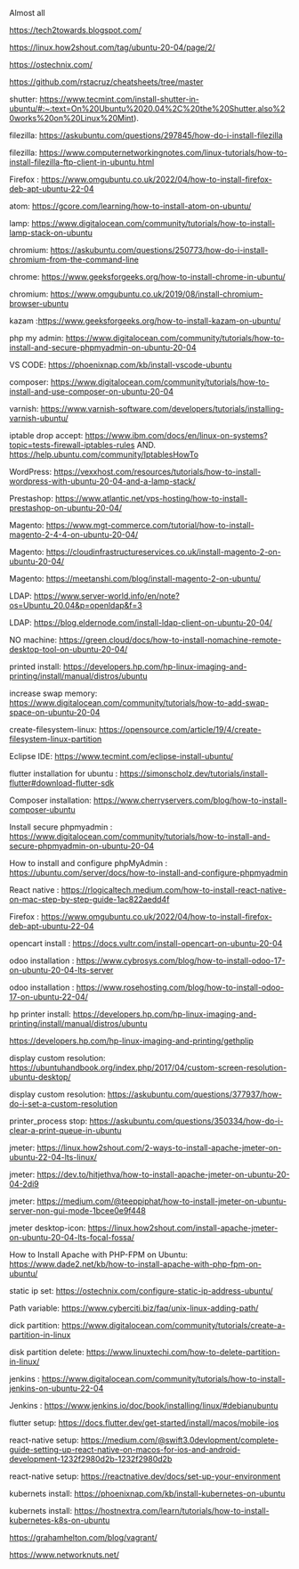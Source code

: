 
Almost all

https://tech2towards.blogspot.com/

https://linux.how2shout.com/tag/ubuntu-20-04/page/2/

https://ostechnix.com/

https://github.com/rstacruz/cheatsheets/tree/master

shutter: https://www.tecmint.com/install-shutter-in-ubuntu/#:~:text=On%20Ubuntu%2020.04%2C%20the%20Shutter,also%20works%20on%20Linux%20Mint).

filezilla: https://askubuntu.com/questions/297845/how-do-i-install-filezilla

filezilla: https://www.computernetworkingnotes.com/linux-tutorials/how-to-install-filezilla-ftp-client-in-ubuntu.html

Firefox : https://www.omgubuntu.co.uk/2022/04/how-to-install-firefox-deb-apt-ubuntu-22-04

atom: https://gcore.com/learning/how-to-install-atom-on-ubuntu/

lamp: https://www.digitalocean.com/community/tutorials/how-to-install-lamp-stack-on-ubuntu

chromium: https://askubuntu.com/questions/250773/how-do-i-install-chromium-from-the-command-line

chrome: https://www.geeksforgeeks.org/how-to-install-chrome-in-ubuntu/

chromium: https://www.omgubuntu.co.uk/2019/08/install-chromium-browser-ubuntu

kazam :https://www.geeksforgeeks.org/how-to-install-kazam-on-ubuntu/

php my admin: https://www.digitalocean.com/community/tutorials/how-to-install-and-secure-phpmyadmin-on-ubuntu-20-04

VS CODE: https://phoenixnap.com/kb/install-vscode-ubuntu

composer: https://www.digitalocean.com/community/tutorials/how-to-install-and-use-composer-on-ubuntu-20-04

varnish: https://www.varnish-software.com/developers/tutorials/installing-varnish-ubuntu/

iptable drop accept: https://www.ibm.com/docs/en/linux-on-systems?topic=tests-firewall-iptables-rules
AND. https://help.ubuntu.com/community/IptablesHowTo

WordPress: https://vexxhost.com/resources/tutorials/how-to-install-wordpress-with-ubuntu-20-04-and-a-lamp-stack/

Prestashop: https://www.atlantic.net/vps-hosting/how-to-install-prestashop-on-ubuntu-20-04/

Magento: https://www.mgt-commerce.com/tutorial/how-to-install-magento-2-4-4-on-ubuntu-20-04/

Magento: https://cloudinfrastructureservices.co.uk/install-magento-2-on-ubuntu-20-04/

Magento: https://meetanshi.com/blog/install-magento-2-on-ubuntu/

LDAP: https://www.server-world.info/en/note?os=Ubuntu_20.04&p=openldap&f=3

LDAP: https://blog.eldernode.com/install-ldap-client-on-ubuntu-20-04/

NO machine: https://green.cloud/docs/how-to-install-nomachine-remote-desktop-tool-on-ubuntu-20-04/

printed install: https://developers.hp.com/hp-linux-imaging-and-printing/install/manual/distros/ubuntu

increase swap memory: https://www.digitalocean.com/community/tutorials/how-to-add-swap-space-on-ubuntu-20-04

create-filesystem-linux: https://opensource.com/article/19/4/create-filesystem-linux-partition

Eclipse IDE: https://www.tecmint.com/eclipse-install-ubuntu/

flutter installation for ubuntu : https://simonscholz.dev/tutorials/install-flutter#download-flutter-sdk

Composer installation: https://www.cherryservers.com/blog/how-to-install-composer-ubuntu

Install secure phpmyadmin : https://www.digitalocean.com/community/tutorials/how-to-install-and-secure-phpmyadmin-on-ubuntu-20-04

How to install and configure phpMyAdmin : https://ubuntu.com/server/docs/how-to-install-and-configure-phpmyadmin

React native : https://rlogicaltech.medium.com/how-to-install-react-native-on-mac-step-by-step-guide-1ac822aedd4f

Firefox : https://www.omgubuntu.co.uk/2022/04/how-to-install-firefox-deb-apt-ubuntu-22-04

opencart install : https://docs.vultr.com/install-opencart-on-ubuntu-20-04

odoo installation : https://www.cybrosys.com/blog/how-to-install-odoo-17-on-ubuntu-20-04-lts-server

odoo installation : https://www.rosehosting.com/blog/how-to-install-odoo-17-on-ubuntu-22-04/

hp printer install: https://developers.hp.com/hp-linux-imaging-and-printing/install/manual/distros/ubuntu

https://developers.hp.com/hp-linux-imaging-and-printing/gethplip

display custom resolution: https://ubuntuhandbook.org/index.php/2017/04/custom-screen-resolution-ubuntu-desktop/

display custom resolution: https://askubuntu.com/questions/377937/how-do-i-set-a-custom-resolution

printer_process stop: https://askubuntu.com/questions/350334/how-do-i-clear-a-print-queue-in-ubuntu

jmeter: https://linux.how2shout.com/2-ways-to-install-apache-jmeter-on-ubuntu-22-04-lts-linux/

jmeter: https://dev.to/hitjethva/how-to-install-apache-jmeter-on-ubuntu-20-04-2di9

jmeter: https://medium.com/@teeppiphat/how-to-install-jmeter-on-ubuntu-server-non-gui-mode-1bcee0e9f448

jmeter desktop-icon: https://linux.how2shout.com/install-apache-jmeter-on-ubuntu-20-04-lts-focal-fossa/

How to Install Apache with PHP-FPM on Ubuntu: https://www.dade2.net/kb/how-to-install-apache-with-php-fpm-on-ubuntu/

static ip set: https://ostechnix.com/configure-static-ip-address-ubuntu/

Path variable: https://www.cyberciti.biz/faq/unix-linux-adding-path/

dick partition: https://www.digitalocean.com/community/tutorials/create-a-partition-in-linux

disk partition delete: https://www.linuxtechi.com/how-to-delete-partition-in-linux/

jenkins : https://www.digitalocean.com/community/tutorials/how-to-install-jenkins-on-ubuntu-22-04

Jenkins : https://www.jenkins.io/doc/book/installing/linux/#debianubuntu

flutter setup: https://docs.flutter.dev/get-started/install/macos/mobile-ios

react-native setup: https://medium.com/@swift3.0devlopment/complete-guide-setting-up-react-native-on-macos-for-ios-and-android-development-1232f2980d2b-1232f2980d2b

react-native setup: https://reactnative.dev/docs/set-up-your-environment

kubernets install: https://phoenixnap.com/kb/install-kubernetes-on-ubuntu

kubernets install: https://hostnextra.com/learn/tutorials/how-to-install-kubernetes-k8s-on-ubuntu  

https://grahamhelton.com/blog/vagrant/

https://www.networknuts.net/
